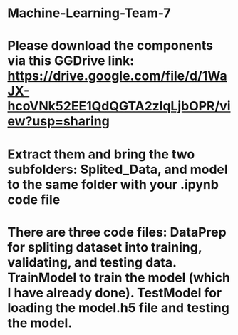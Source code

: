 # Machine-Learning-Team-7

# Please download the components via this GGDrive link: https://drive.google.com/file/d/1WaJX-hcoVNk52EE1QdQGTA2zlqLjbOPR/view?usp=sharing

# Extract them and bring the two subfolders: Splited_Data, and model to the same folder with your .ipynb code file

# There are three code files: DataPrep for spliting dataset into training, validating, and testing data. TrainModel to train the model (which I have already done). TestModel for loading the model.h5 file and testing the model.
